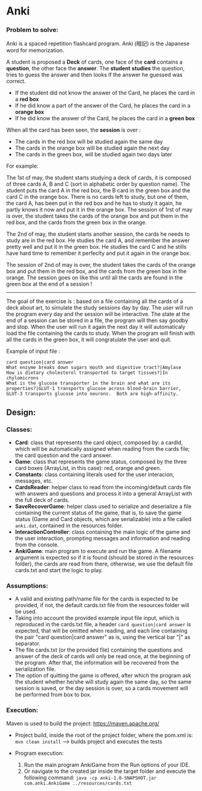 # Anki

### Problem to solve:

Anki is a spaced repetition flashcard program. Anki (暗記) is the Japanese word for memorization.

A student is proposed a **Deck** of cards, one face of the **card** contains a **question**, the other face the **answer**.
The **student** **studies** the question, tries to guess the answer and then looks if the answer he guessed was correct.

- If the student did not know the answer of the Card, he places the card in a **red box**
- If he did know a part of the answer of the Card, he places the card in a **orange box**
- If he did know the answer of the Card, he places the card in a **green box**

When all the card has been seen, the **session** is over : 

- The cards in the red box will be studied again the same day
- The cards in the orange box will be studied again the next day
- The cards in the green box, will be studied again two days later

For example:

The 1st of may, the student starts studying a deck of cards, it is composed of three cards A, B and C (sort in alphabetic order by question name).
The student puts the card A in the red box, the B card in the green box and the card C in the orange box.
There is no cards left to study, but one of them, the card A, has been put in the red box and he has to study it again, he partly knows it now and put it in the orange box.
The session of 1rst of may is over, the student takes the cards of the orange box and put them in the red box, and the cards from the green box in the orange.

The 2nd of may, the student starts another session, the cards he needs to study are in the red box. He studies the card A, and remember the answer pretty well and put it in the green box. He studies the card C and he stills have hard time to remember it perfeclty and put it again in the orange box.

The session of 2nd of may is over, the student takes the cards of the orange box and put them in the red box, and the cards from the green box in the orange.
The session goes on like this until all the cards are found in the green box at the end of a session !

---------------

The goal of the exercise is : based on a file containing all the cards of a deck about art, to simulate the study sessions day by day. The user will run the program every day and the session will be interactive. The state at the end of a session can be stored in a file, the program will then say goodby and stop.
When the user will run it again the next day it will automaticaly load the file containing the cards to study.
When the program will finish with all the cards in the green box, it will congratulate the user and quit.

Example of input file :
```csv
card question|card answer
What enzyme breaks down sugars mouth and digestive tract?|Amylase
How is dietary cholesterol transported to target tissues?|In chylomicrons
What is the glucose transporter in the brain and what are its properties?|GLUT-1 transports glucose across blood-brain barrier, GLUT-3 transports glucose into neurons.  Both are high-affinity.
```


## Design:
### Classes:
- **Card**: class that represents the card object, composed by: a cardId, which will be automatically assigned when reading from the cards file; the card question and the card answer.
- **Game**: class that represents the game status, composed by the three card boxes (ArrayList, in this case): red, orange and green.
- **Constants**: class containing literals used for the user interacion, messages, etc.
- **CardsReader**: helper class to read from the incoming/default cards file with answers and questions and process it into a general ArrayList with the full deck of cards.
- **SaveRecoverGame**: helper class used to serialize and deserialize a file containing the current status of the game, that is, to save the game status (Game and Card objects, which are serializable) into a file called ```anki.dat```, contained in the resources folder.
- **InteractionController**: class containing the main logic of the game and the user interaction, prompting messages and information and reading from the console.
- **AnkiGame**: main program to execute and run the game. A filename argument is expected so if it is found (should be stored in the resources folder), the cards are read from there, otherwise, we use the default file cards.txt and start the logic to play.

### Assumptions:
- A valid and existing path/name file for the cards is expected to be provided, if not, the
	default cards.txt file from the resources folder will be used.
- Taking into account the provided example input file input, which is reproduced in the cards.txt file, a header `card question|card answer` is expected, that will be omitted when reading, and each line containing the pair "card question|card answer" as is, using the vertical bar "|" as separator.
- The file cards.txt (or the provided file) containing the questions and answer of the deck of cards will only be read once, at the beginning of the program. After that, the information will be recovered from the serialization file.
- The option of quitting the game is offered, after which the program ask the student whether he/she will study again the same day, so the same session is saved, or the day session is over, so a cards movement will be performed from box to box.

### Execution:
Maven is used to build the project: https://maven.apache.org/
- Project build, inside the root of the project folder, where the pom.xml is: 
		```mvn clean install``` --> builds project and executes the tests

- Program execution:
  1. Run the main program AnkiGame from the Run options of your IDE.
  2. Or navigate to the created jar inside the target folder and execute the following command:
  ```java -cp anki-1.0-SNAPSHOT.jar com.anki.AnkiGame ../resources/cards.txt```
